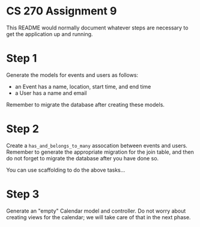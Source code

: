 CS 270 Assignment 9
===================

This README would normally document whatever steps are necessary to get the
application up and running.

Step 1
======
Generate the models for events and users as follows:

* an Event has a name, location, start time, and end time
* a User has a name and email

Remember to migrate the database after creating these models.

Step 2
======
Create a `has_and_belongs_to_many` assocation between events and users.  Remember
to generate the appropriate migration for the join table, and then do not forget
to migrate the database after you have done so.

You can use scaffolding to do the above tasks...

Step 3
======
Generate an "empty" Calendar model and controller.  Do not worry about creating 
views for the calendar; we will take care of that in the next phase.